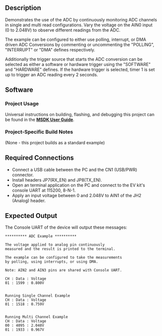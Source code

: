 ## Description

Demonstrates the use of the ADC by continuously monitoring ADC channels in single and multi read configurations. Vary the voltage on the AIN0 input (0 to 2.048V) to observe different readings from the ADC.

The example can be configured to either use polling, interrupt, or DMA driven ADC Conversions by commenting or uncommenting the "POLLING", "INTERRUPT" or "DMA" defines respectively.

Additionally the trigger source that starts the ADC conversion can be selected as either a software or hardware trigger using the "SOFTWARE" and "HARDWARE" defines. If the hardware trigger is selected, timer 1 is set up to trigger an ADC reading every 2 seconds.


## Software

### Project Usage

Universal instructions on building, flashing, and debugging this project can be found in the **[MSDK User Guide](https://analogdevicesinc.github.io/msdk/USERGUIDE/)**.

### Project-Specific Build Notes

(None - this project builds as a standard example)

## Required Connections
-   Connect a USB cable between the PC and the CN1 (USB/PWR) connector.
-   Install headers JP7(RX\_EN) and JP8(TX\_EN).
-   Open an terminal application on the PC and connect to the EV kit's console UART at 115200, 8-N-1.
-   Apply an input voltage between 0 and 2.048V to AIN1 of the JH2 (Analog) header.

## Expected Output

The Console UART of the device will output these messages:

```
********** ADC Example **********

The voltage applied to analog pin continuously
measured and the result is printed to the terminal.

The example can be configured to take the measurements
by polling, using interrupts, or using DMA.

Note: AIN2 and AIN3 pins are shared with Console UART.

CH : Data : Voltage
01 : 1599 : 0.800V


Running Single Channel Example
CH : Data : Voltage
01 : 1518 : 0.759V


Running Multi Channel Example
CH : Data : Voltage
00 : 4095 : 2.048V
01 : 1933 : 0.967V


```
